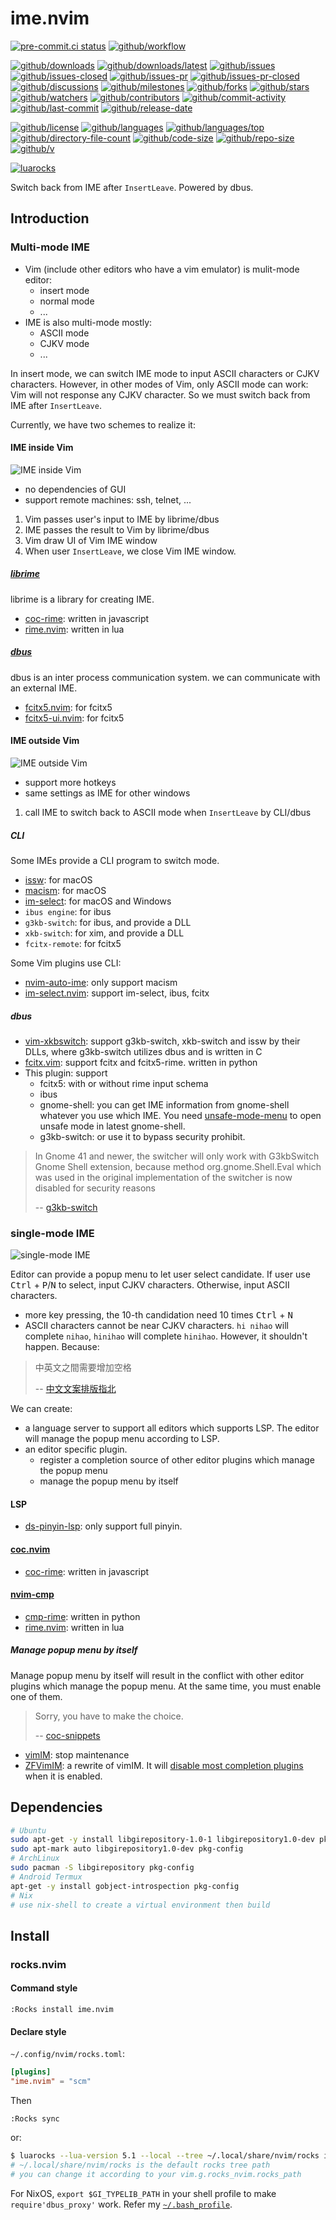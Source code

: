 # ime.nvim

[![pre-commit.ci status](https://results.pre-commit.ci/badge/github/Freed-Wu/ime.nvim/main.svg)](https://results.pre-commit.ci/latest/github/Freed-Wu/ime.nvim/main)
[![github/workflow](https://github.com/Freed-Wu/ime.nvim/actions/workflows/main.yml/badge.svg)](https://github.com/Freed-Wu/ime.nvim/actions)

[![github/downloads](https://shields.io/github/downloads/Freed-Wu/ime.nvim/total)](https://github.com/Freed-Wu/ime.nvim/releases)
[![github/downloads/latest](https://shields.io/github/downloads/Freed-Wu/ime.nvim/latest/total)](https://github.com/Freed-Wu/ime.nvim/releases/latest)
[![github/issues](https://shields.io/github/issues/Freed-Wu/ime.nvim)](https://github.com/Freed-Wu/ime.nvim/issues)
[![github/issues-closed](https://shields.io/github/issues-closed/Freed-Wu/ime.nvim)](https://github.com/Freed-Wu/ime.nvim/issues?q=is%3Aissue+is%3Aclosed)
[![github/issues-pr](https://shields.io/github/issues-pr/Freed-Wu/ime.nvim)](https://github.com/Freed-Wu/ime.nvim/pulls)
[![github/issues-pr-closed](https://shields.io/github/issues-pr-closed/Freed-Wu/ime.nvim)](https://github.com/Freed-Wu/ime.nvim/pulls?q=is%3Apr+is%3Aclosed)
[![github/discussions](https://shields.io/github/discussions/Freed-Wu/ime.nvim)](https://github.com/Freed-Wu/ime.nvim/discussions)
[![github/milestones](https://shields.io/github/milestones/all/Freed-Wu/ime.nvim)](https://github.com/Freed-Wu/ime.nvim/milestones)
[![github/forks](https://shields.io/github/forks/Freed-Wu/ime.nvim)](https://github.com/Freed-Wu/ime.nvim/network/members)
[![github/stars](https://shields.io/github/stars/Freed-Wu/ime.nvim)](https://github.com/Freed-Wu/ime.nvim/stargazers)
[![github/watchers](https://shields.io/github/watchers/Freed-Wu/ime.nvim)](https://github.com/Freed-Wu/ime.nvim/watchers)
[![github/contributors](https://shields.io/github/contributors/Freed-Wu/ime.nvim)](https://github.com/Freed-Wu/ime.nvim/graphs/contributors)
[![github/commit-activity](https://shields.io/github/commit-activity/w/Freed-Wu/ime.nvim)](https://github.com/Freed-Wu/ime.nvim/graphs/commit-activity)
[![github/last-commit](https://shields.io/github/last-commit/Freed-Wu/ime.nvim)](https://github.com/Freed-Wu/ime.nvim/commits)
[![github/release-date](https://shields.io/github/release-date/Freed-Wu/ime.nvim)](https://github.com/Freed-Wu/ime.nvim/releases/latest)

[![github/license](https://shields.io/github/license/Freed-Wu/ime.nvim)](https://github.com/Freed-Wu/ime.nvim/blob/main/LICENSE)
[![github/languages](https://shields.io/github/languages/count/Freed-Wu/ime.nvim)](https://github.com/Freed-Wu/ime.nvim)
[![github/languages/top](https://shields.io/github/languages/top/Freed-Wu/ime.nvim)](https://github.com/Freed-Wu/ime.nvim)
[![github/directory-file-count](https://shields.io/github/directory-file-count/Freed-Wu/ime.nvim)](https://github.com/Freed-Wu/ime.nvim)
[![github/code-size](https://shields.io/github/languages/code-size/Freed-Wu/ime.nvim)](https://github.com/Freed-Wu/ime.nvim)
[![github/repo-size](https://shields.io/github/repo-size/Freed-Wu/ime.nvim)](https://github.com/Freed-Wu/ime.nvim)
[![github/v](https://shields.io/github/v/release/Freed-Wu/ime.nvim)](https://github.com/Freed-Wu/ime.nvim)

[![luarocks](https://img.shields.io/luarocks/v/Freed-Wu/ime.nvim)](https://luarocks.org/modules/Freed-Wu/ime.nvim)

Switch back from IME after `InsertLeave`. Powered by dbus.

## Introduction

### Multi-mode IME

- Vim (include other editors who have a vim emulator) is mulit-mode editor:
  - insert mode
  - normal mode
  - ...
- IME is also multi-mode mostly:
  - ASCII mode
  - CJKV mode
  - ...

In insert mode, we can switch IME mode to input ASCII characters or CJKV
characters. However, in other modes of Vim, only ASCII mode can work: Vim will
not response any CJKV character. So we must switch back from IME after
`InsertLeave`.

Currently, we have two schemes to realize it:

#### IME inside Vim

![IME inside Vim](https://github.com/user-attachments/assets/e35e9848-ba5d-478c-be80-953830cd8a65)

- no dependencies of GUI
- support remote machines: ssh, telnet, ...

1. Vim passes user's input to IME by librime/dbus
2. IME passes the result to Vim by librime/dbus
3. Vim draw UI of Vim IME window
4. When user `InsertLeave`, we close Vim IME window.

##### [librime](https://github.com/rime/librime)

librime is a library for creating IME.

- [coc-rime](https://github.com/tonyfettes/coc-rime): written in javascript
- [rime.nvim](https://github.com/Freed-Wu/rime.nvim): written in lua

##### [dbus](https://dbus.freedesktop.org/)

dbus is an inter process communication system. we can communicate with an
external IME.

- [fcitx5.nvim](https://github.com/tonyfettes/fcitx5.nvim): for fcitx5
- [fcitx5-ui.nvim](https://github.com/black-desk/fcitx5-ui.nvim): for fcitx5

#### IME outside Vim

![IME outside Vim](https://github.com/user-attachments/assets/1f4ed782-9aa2-49ab-8ed7-be0c4a3f0c2a)

- support more hotkeys
- same settings as IME for other windows

1. call IME to switch back to ASCII mode when `InsertLeave` by CLI/dbus

##### CLI

Some IMEs provide a CLI program to switch mode.

- [issw](https://github.com/vovkasm/input-source-switcher): for macOS
- [macism](https://github.com/laishulu/macism): for macOS
- [im-select](https://github.com/daipeihust/im-select): for macOS and Windows
- `ibus engine`: for ibus
- `g3kb-switch`: for ibus, and provide a DLL
- `xkb-switch`: for xim, and provide a DLL
- `fcitx-remote`: for fcitx5

Some Vim plugins use CLI:

- [nvim-auto-ime](https://github.com/crispgm/nvim-auto-ime): only support macism
- [im-select.nvim](https://github.com/keaising/im-select.nvim): support
  im-select, ibus, fcitx

##### dbus

- [vim-xkbswitch](https://github.com/lyokha/vim-xkbswitch): support g3kb-switch,
  xkb-switch and issw by their DLLs, where g3kb-switch utilizes dbus and is
  written in C
- [fcitx.vim](https://github.com/lilydjwg/fcitx.vim): support fcitx and
  fcitx5-rime. written in python
- This plugin: support
  - fcitx5: with or without rime input schema
  - ibus
  - gnome-shell: you can get IME information from gnome-shell whatever you use
    which IME. You need
    [unsafe-mode-menu](https://github.com/linushdot/unsafe-mode-menu)
    to open unsafe mode in latest gnome-shell.
  - g3kb-switch: or use it to bypass security prohibit.

> In Gnome 41 and newer, the switcher will only work with G3kbSwitch Gnome Shell
> extension, because method org.gnome.Shell.Eval which was used in the original
> implementation of the switcher is now disabled for security reasons
>
> -- [g3kb-switch](https://github.com/lyokha/g3kb-switch#gnome-45-and-newer)

### single-mode IME

![single-mode IME](https://user-images.githubusercontent.com/32936898/201919443-6007f9bd-8c29-4804-9911-2e0a59a83e17.jpg)

<!-- markdownlint-disable MD033 -->

Editor can provide a popup menu to let user select candidate. If user use
<kbd>Ctrl</kbd> + <kbd>P</kbd>/<kbd>N</kbd> to select, input CJKV characters.
Otherwise, input ASCII characters.

- more key pressing, the 10-th candidation need 10 times
  <kbd>Ctrl</kbd> + <kbd>N</kbd>
- ASCII characters cannot be near CJKV characters.
  `hi nihao` will complete `nihao`, `hinihao` will complete `hinihao`.
  However, it shouldn't happen. Because:

<!-- markdownlint-enable MD033 -->

> 中英文之間需要增加空格
>
> -- [中文文案排版指北](https://github.com/sparanoid/chinese-copywriting-guidelines#%E4%B8%AD%E8%8B%B1%E6%96%87%E4%B9%8B%E9%96%93%E9%9C%80%E8%A6%81%E5%A2%9E%E5%8A%A0%E7%A9%BA%E6%A0%BC)

We can create:

- a language server to support all editors which supports LSP.
  The editor will manage the popup menu according to LSP.
- an editor specific plugin.
  - register a completion source of other editor plugins which manage the popup
    menu
  - manage the popup menu by itself

#### LSP

- [ds-pinyin-lsp](https://github.com/iamcco/ds-pinyin-lsp): only support full
  pinyin.

#### [coc.nvim](https://github.com/neoclide/coc.nvim)

- [coc-rime](https://github.com/tonyfettes/coc-rime): written in javascript

#### [nvim-cmp](https://github.com/hrsh7th/nvim-cmp)

- [cmp-rime](https://github.com/Ninlives/cmp-rime): written in python
- [rime.nvim](https://github.com/Freed-Wu/rime.nvim#nvim-cmp): written in lua

##### Manage popup menu by itself

Manage popup menu by itself will result in the conflict with other editor
plugins which manage the popup menu.
At the same time, you must enable one of them.

> Sorry, you have to make the choice.
>
> -- [coc-snippets](https://github.com/neoclide/coc-snippets/issues/137)

- [vimIM](https://github.com/vim-scripts/VimIM): stop maintenance
- [ZFVimIM](https://github.com/ZSaberLv0/ZFVimIM): a rewrite of vimIM.
  It will
  [disable most completion plugins](https://github.com/ZSaberLv0/ZFVimIM/blob/master/plugin/ZFVimIM_autoDisable.vim)
  when it is enabled.

## Dependencies

```sh
# Ubuntu
sudo apt-get -y install libgirepository-1.0-1 libgirepository1.0-dev pkg-config
sudo apt-mark auto libgirepository1.0-dev pkg-config
# ArchLinux
sudo pacman -S libgirepository pkg-config
# Android Termux
apt-get -y install gobject-introspection pkg-config
# Nix
# use nix-shell to create a virtual environment then build
```

## Install

### rocks.nvim

#### Command style

```vim
:Rocks install ime.nvim
```

#### Declare style

`~/.config/nvim/rocks.toml`:

```toml
[plugins]
"ime.nvim" = "scm"
```

Then

```vim
:Rocks sync
```

or:

```sh
$ luarocks --lua-version 5.1 --local --tree ~/.local/share/nvim/rocks install ime.nvim
# ~/.local/share/nvim/rocks is the default rocks tree path
# you can change it according to your vim.g.rocks_nvim.rocks_path
```

For NixOS, `export $GI_TYPELIB_PATH` in your shell profile to make
`require'dbus_proxy'` work. Refer my
[`~/.bash_profile`](https://github.com/Freed-Wu/Freed-Wu/blob/main/.bash_profile).
